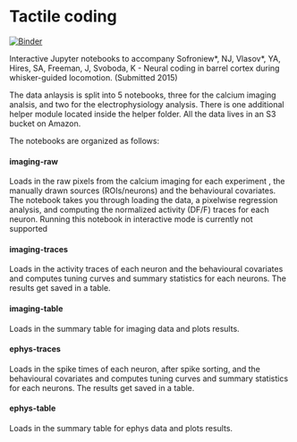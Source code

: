 # Tactile coding

[![Binder](http://mybinder.org/badge.svg)](http://mybinder.org/repo/sofroniewn/tactile-coding)

Interactive Jupyter notebooks to accompany Sofroniew\*, NJ, Vlasov\*, YA, Hires, SA, Freeman, J, Svoboda, K -
Neural coding in barrel cortex during whisker-guided locomotion. (Submitted 2015)


The data anlaysis is split into 5 notebooks, three for the calcium imaging analsis, and two for the electrophysiology analysis. There is one additional helper module located inside the helper folder. All the data lives in an S3 bucket on Amazon.

The notebooks are organized as follows:

#### imaging-raw

Loads in the raw pixels from the calcium imaging for each experiment , the manually drawn sources (ROIs/neurons) and the behavioural covariates. The notebook takes you through loading the data, a pixelwise regression analysis, and computing the normalized activity (DF/F) traces for each neuron. Running this notebook in interactive mode is currently not supported

#### imaging-traces
Loads in the activity traces of each neuron and the behavioural covariates and computes tuning curves and summary statistics for each neurons. The results get saved in a table. 

#### imaging-table
Loads in the summary table for imaging data and plots results.

#### ephys-traces
Loads in the spike times of each neuron, after spike sorting, and the behavioural covariates and computes tuning curves and summary statistics for each neurons. The results get saved in a table.

#### ephys-table
Loads in the summary table for ephys data and plots results.
